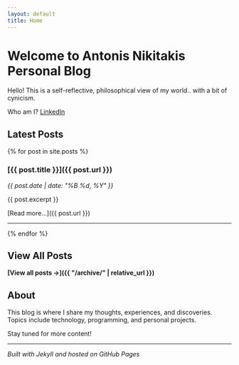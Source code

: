```yaml
---
layout: default
title: Home
---
```


# Welcome to Antonis Nikitakis Personal Blog

Hello! This is a self-reflective, philosophical view of my world.. with a bit of cynicism.

Who am I?
[LinkedIn](https://www.linkedin.com/in/antonis-nikitakis-62544120/)

## Latest Posts

{% for post in site.posts %}
### [{{ post.title }}]({{ post.url }})
*{{ post.date | date: "%B %d, %Y" }}*

{{ post.excerpt }}

[Read more...]({{ post.url }})

---

{% endfor %}

## View All Posts

**[View all posts →]({{ "/archive/" | relative_url }})**

## About

This blog is where I share my thoughts, experiences, and discoveries. Topics include technology, programming, and personal projects.

Stay tuned for more content!

---

*Built with Jekyll and hosted on GitHub Pages*
